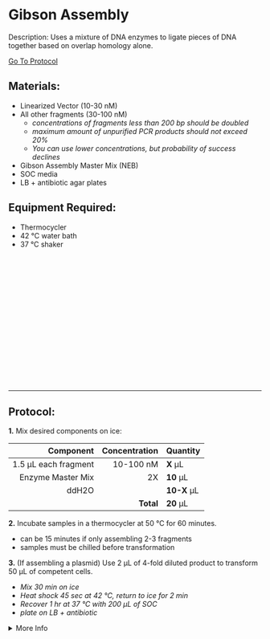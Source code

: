 Gibson Assembly
================================================================================
Description: Uses a mixture of DNA enzymes to ligate pieces of DNA together based on overlap homology alone.

[Go To Protocol](#protocol)

Materials:
--------------------------------------------------------------------------------
  * Linearized Vector (10-30 nM)
  * All other fragments (30-100 nM)
    * *concentrations of fragments less than 200 bp should be doubled*
    * *maximum amount of unpurified PCR products should not exceed 20%*
    * *You can use lower concentrations, but probability of success declines*
  * Gibson Assembly Master Mix (NEB)
  * SOC media
  * LB + antibiotic agar plates

Equipment Required:
--------------------------------------------------------------------------------
  * Thermocycler
  * 42 °C water bath
  * 37 °C shaker
  
<br/><br/><br/><br/><br/><br/><br/><br/><br/><br/><br/><br/><br/><br/><br/>

<!-- Use <br/> to fill in first page -->
  
  
___
Protocol:
--------------------------------------------------------------------------------
**1.** Mix desired components on ice:

  | Component | Concentration | Quantity | 
  | ---------: | ---------: | :---------- |
  | 1.5 µL each fragment| 10-100 nM | **X**  µL | 
  | Enzyme Master Mix | 2X | **10**  µL |
  | ddH2O || **10-X**  µL |
  || **Total** | **20** µL |
  
  <!-- : in the pipes specify justification -->
  <!-- **X** bolds the inside -->
  
**2.** Incubate samples in a thermocycler at 50 °C for 60 minutes.
   * can be 15 minutes if only assembling 2-3 fragments
   * samples must be chilled before transformation
 
**3.** (If assembling a plasmid) Use 2 µL of 4-fold diluted product to transform 50 µL of competent cells.
   * *Mix 30 min on ice*
   * *Heat shock 45 sec at 42 °C, return to ice for 2 min*
   * *Recover 1 hr at 37 °C with 200 µL of SOC*
   * *plate on LB + antibiotic*


<!-- The text below creates dropdown lists for links to next steps or hyperlinks -->


<details>
  <summary>More Info</summary>
  
  <a href="https://www.neb.com/protocols/2012/09/25/gibson-assembly-master-mix-assembly">
NEB website</a>  

</details>
